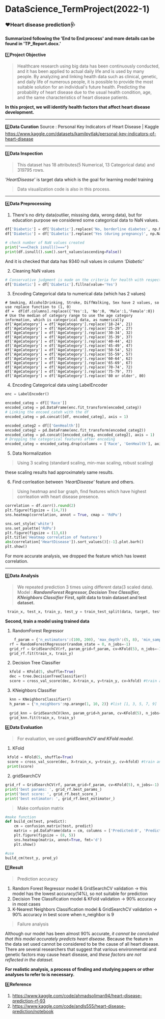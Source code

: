 # DataScience_TermProject(2022-1)
<h3>❤Heart disease prediction🩺</h3>
<h4>Summarized following the 'End to End process' and more details can be found in 'TP_Report.docx.'</h4>

1️⃣**Project Objective**

>Healthcare research using big data has been continuously conducted, and it has been applied to actual daily life and is used by many people. By analyzing and linking health data such as clinical, genetic, and daily life of numerous people, it is possible to provide the most suitable solution for an individual's future health. Predicting the probability of heart disease due to the usual health condition, age, and the same characteristics of heart disease patients.

**In this project, we will identify health factors that affect heart disease development.**
***
2️⃣**Data Curation**
Source : Personal Key Indicators of Heart Disease | Kaggle
<https://www.kaggle.com/datasets/kamilpytlak/personal-key-indicators-of-heart-disease>

***
3️⃣**Data Inspection**
>This dataset has 18 attributes(5 Numerical, 13 Categorical data) and 319795 rows.

*'HeartDisease'* is target data which is the goal for learning model training

>Data visualization code is also in this process.
***

4️⃣**Data Preprocessing**

1. There's no dirty data(outlier, misssing data, wrong data), but for education purpose we considered some categorical data to NaN values.
```python
df['Diabetic'] = df['Diabetic'].replace('No, borderline diabetes', np.NaN)
df['Diabetic'] = df['Diabetic'].replace('Yes (during pregnancy)', np.NaN)

# check number of NaN values created
print("===Check isnull()===")
print(df.isnull().sum().sort_values(ascending=False))
```
And it is checked that data has 9340 null values in column *'Diabetic'*

2. Cleaning NaN values
```python
# Conservative judgment is made on the criteria for health with respect to Diabetic
df['Diabetic'] = df['Diabetic'].fillna(value='Yes')
```

3. Encoding Categorical data to numerical data (which has 2 values)
```
# Smoking, AlcoholDrinking, Stroke, DiffWalking, Sex have 2 values, so use replace function to (1, 0)
df =  df[df.columns].replace({'Yes':1, 'No':0, 'Male':1,'Female':0})
# Use the median of category range to use the age category information, which is categorical data, as numerically
df['AgeCategory'] = df['AgeCategory'].replace('18-24', 21)
df['AgeCategory'] = df['AgeCategory'].replace('25-29', 27)
df['AgeCategory'] = df['AgeCategory'].replace('30-34', 32)
df['AgeCategory'] = df['AgeCategory'].replace('35-39', 37)
df['AgeCategory'] = df['AgeCategory'].replace('40-44', 42)
df['AgeCategory'] = df['AgeCategory'].replace('45-49', 47)
df['AgeCategory'] = df['AgeCategory'].replace('50-54', 52)
df['AgeCategory'] = df['AgeCategory'].replace('55-59', 57)
df['AgeCategory'] = df['AgeCategory'].replace('60-64', 62)
df['AgeCategory'] = df['AgeCategory'].replace('65-69', 67)
df['AgeCategory'] = df['AgeCategory'].replace('70-74', 72)
df['AgeCategory'] = df['AgeCategory'].replace('75-79', 77)
df['AgeCategory'] = df['AgeCategory'].replace('80 or older', 80)
```

4. Encoding Categorical data using LabelEncoder
```python
enc = LabelEncoder() 

encoded_categ = df[['Race']]
encoded_categ = pd.DataFrame(enc.fit_transform(encoded_categ))
# Linking the encoed_cateh with the df
encoded_categ = pd.concat([df, encoded_categ], axis = 1)

encoded_categ2 = df[['GenHealth']]
encoded_categ2 = pd.DataFrame(enc.fit_transform(encoded_categ2))
encoded_categ = pd.concat([encoded_categ, encoded_categ2], axis = 1)
# Dropping the categorical features after encoding
encoded_categ = encoded_categ.drop(columns = ['Race', 'GenHealth'], axis = 1)

```
5. Data Normalization
>Using 3 scaling (standard scaling, min-max scaling, robust scaling)

these scaling results had approximately same results.

6. Find corrleation between *'HeartDisease'* feature and others.
>Using heatmap and bar graph, find features which have highest corrleation with heart disease presence.
```python
correlation = df.corr().round(2)
plt.figure(figsize = (14,7))
sns.heatmap(correlation, annot = True, cmap = 'RdPu')

sns.set_style('white')
sns.set_palette('RdPu')
plt.figure(figsize = (13,6))
plt.title('Heatmap correlation of features')
abs(correlation['HeartDisease']).sort_values()[:-1].plot.barh()
plt.show()
```
For more accurate analysis, we dropped the feature which has lowest correlation.
***

5️⃣**Data Analysis**
>We repeated prediction 3 times using different data(3 scaled data).
Model : ***RandomForest Regressor, Decision Tree Classifier, KNeighbors Classifier***
**First, split data to train dataset and test dataset.**
```python
 train_x, test_x, train_y, test_y = train_test_split(data, target, test_size=size, random_state=34, stratify = target, shuffle=True)

```
**Second, train a model using trained data**
1. RandomForest Regressor
```python
	f_param = {'n_estimators':(100, 200), 'max_depth':(5, 8), 'min_samples_leaf':(8, 18), 'min_samples_split':(5, 10)}
  rf = RandomForestRegressor(random_state = 0, n_jobs=-1)
  grid_rf = GridSearchCV(rf, param_grid=f_param, cv=KFold(5), n_jobs=-1)
  grid_rf.fit(train_x, train_y)
```

2. Decision Tree Classifier
```python
  kfold = KFold(5, shuffle=True)
  dec = tree.DecisionTreeClassifier()
  score = cross_val_score(dec, X=train_x, y=train_y, cv=kfold) #train and predict
```

3. KNeighbors Classifier
```python
  knn = KNeighborsClassifier()
  h_param = {'n_neighbors':np.arange(1, 10, 2)} #list [1, 3, 5, 7, 9]
    
  grid_knn = GridSearchCV(knn, param_grid=h_param, cv=KFold(5), n_jobs=-1)
  grid_knn.fit(train_x, train_y)
```

6️⃣**Data Evaluation**
>For evaluation, we used ***gridSearchCV and KFold model***.

1. KFold
```python
 kfold = KFold(5, shuffle=True)
 score = cross_val_score(dec, X=train_x, y=train_y, cv=kfold) #train and predict
 print(score)
```
2. gridSearchCV
```python
grid_rf = GridSearchCV(rf, param_grid=f_param, cv=KFold(5), n_jobs=-1)
print('best params: ', grid_rf.best_params_)
print('best score: ', grid_rf.best_score_)
print('best estimator: ', grid_rf.best_estimator_)
```

>Make confusion matrix
```python
#make function
def build_cm(test, predict):
    cm = confusion_matrix(test, predict)
    matrix = pd.DataFrame(data = cm, columns = ['Predicted:0', 'Predicted:1'], index = ['Actual:0', 'Actual:1'])
    plt.figure(figsize = (8, 5))
    sns.heatmap(matrix, annot=True, fmt='d')
    plt.show()

#use
build_cm(test_y, pred_y)
```

7️⃣**Result**
>Prediction accuracy

1) Random Forest Regressor model & GridSearchCV validation
-> this model has the lowest accuracy(14%), so not suitable for prediction
2) Decision Tree Classification model & KFold validation
-> 90% accuracy in most cases
3) K-Nearest Neighbors Classification model & GridSearchCV validation
-> 90% accuracy in best score when n_neighbor is 9

>Failure analysis

Although our model has been almost 90% accurate, *it cannot be concluded that this model accurately predicts heart disease.* 
Because the feature in the data set used cannot be considered to be the cause of all heart disease.
There are several researchers that suggest that various environmental and genetic factors may cause heart disease, 
and *these factors are not reflected in the dataset.*

**For realistic analysis, a process of finding and studying papers or other analyses to refer to is necessary.**

8️⃣**Reference**
1. <https://www.kaggle.com/code/ahmadsoliman94/heart-disease-prediction-rf-93>
2. <https://www.kaggle.com/code/andls555/heart-disease-prediction/notebook>

